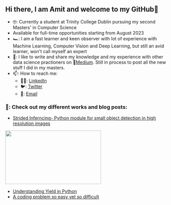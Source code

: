 ## Hi there, I am Amit and welcome to my GitHub👋

* 🤓: Currently a student at Trinity College Dublin pursuing my second Masters' in Computer Science
* Available for full-time opportunities starting from August 2023
* 🏎: I am a fast learner and keen observer with lot of experience with Machine Learning, Computer Vision and Deep Learning, but still an avid learner, won't call myself an expert
* 📝: I like to write and share my knowledge and my experience with other data science practioners on 📓[Medium](https://amitamola.medium.com/). Still in process to post all the new stuff I did in my masters.
* 📫: How to reach me: 
    * 👨‍💼: [LinkedIn](https://www.linkedin.com/in/amitamola/)
    * 🐦: [Twitter](https://twitter.com/amit_amola)
    * 📧: [Email](mailto:amitamola.dun@gmail.com)

### 🎯: Check out my different works and blog posts:

* [Strided Inferncing- Python module for small object detection in high resolution images](https://github.com/Bridgei2i/strided_inference)

<img src="https://github.com/Bridgei2i/strided_inference/blob/master/images/result_with_strided.jpg"  width="300" height="168">

* [Understanding Yield in Python](https://amitamola.medium.com/understanding-yield-in-python-b11e7e23d674)
* [A coding problem so easy yet so difficult](https://amitamola.medium.com/a-problem-so-easy-yet-so-difficult-d46c347531d1)
